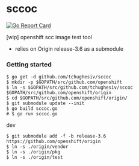 # sccoc

[![Go Report Card](https://goreportcard.com/badge/github.com/tchughesiv/sccoc)](https://goreportcard.com/report/github.com/tchughesiv/sccoc)

[wip] openshift scc image test tool

 - relies on Origin release-3.6 as a submodule

### Getting started

```shell
$ go get -d github.com/tchughesiv/sccoc
$ mkdir -p $GOPATH/src/github.com/openshift
$ ln -s $GOPATH/src/github.com/tchughesiv/sccoc $GOPATH/src/github.com/openshift/origin
$ cd $GOPATH/src/github.com/openshift/origin/
$ git submodule update --init
$ go build sccoc.go
# $ go run sccoc.go
```

dev
```shell
$ git submodule add -f -b release-3.6 https://github.com/openshift/origin
$ ln -s ./origin/vendor
$ ln -s ./origin/pkg
$ ln -s ./origin/test
```
